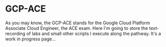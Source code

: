 # GCP-ACE

As you may know, the GCP-ACE stands for the Google Cloud Platform Associate Cloud Engineer, the ACE exam.
Here I'm going to store the text-recording of labs and small other scripts I execute along the pathway.
It's a work in progress page...
